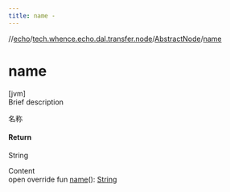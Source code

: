 ```yaml
---
title: name -
---
```

//[echo](../../index.md)/[tech.whence.echo.dal.transfer.node](../index.md)/[AbstractNode](index.md)/[name](name.md)



# name  
[jvm]  
Brief description  


名称



#### Return  


String

  
Content  
open override fun [name](name.md)(): [String](https://kotlinlang.org/api/latest/jvm/stdlib/kotlin/-string/index.html)  



